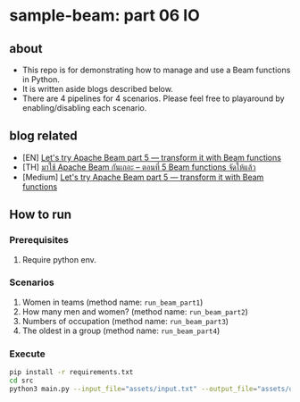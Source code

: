 # sample-beam: part 06 IO

## about

- This repo is for demonstrating how to manage and use a Beam functions in Python.
- It is written aside blogs described below.
- There are 4 pipelines for 4 scenarios. Please feel free to playaround by enabling/disabling each scenario.

## blog related

- [EN] [Let's try Apache Beam part 5 — transform it with Beam functions](https://www.bluebirz.net/en/lets-try-apache-beam-part-5)
- [TH] [มาใช้ Apache Beam กันเถอะ – ตอนที่ 5 Beam functions จัดให้แล้ว](https://www.bluebirz.net/th/lets-try-apache-beam-part-5-th)
- [Medium] [Let's try Apache Beam part 5 — transform it with Beam functions](https://medium.com/@bluebirz/lets-try-apache-beam-part-5-transform-it-with-beam-functions-2f2558ba07ce)

## How to run

### Prerequisites

1. Require python env.

### Scenarios

1. Women in teams (method name: `run_beam_part1`)
2. How many men and women? (method name: `run_beam_part2`)
3. Numbers of occupation (method name: `run_beam_part3`)
4. The oldest in a group (method name: `run_beam_part4`)

### Execute

```bash
pip install -r requirements.txt
cd src
python3 main.py --input_file="assets/input.txt" --output_file="assets/output.txt"
```
